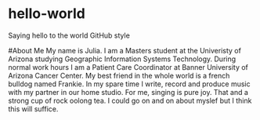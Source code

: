 # hello-world
Saying hello to the world GitHub style

#About Me
My name is Julia. I am a Masters student at the Univeristy of Arizona studying Geographic Information Systems Technology. During normal work hours I am a Patient Care Coordinator at Banner University of Arizona Cancer Center. My best friend in the whole world is a french bulldog named Frankie. In my spare time I write, record and produce music with my partner in our home studio. For me, singing is pure joy. That and a strong cup of rock oolong tea. I could go on and on about myslef but I think this will suffice.
